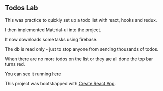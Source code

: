 ## Todos Lab


This was practice to quickly set up a todo list with react, hooks and redux.

I then implemented Material-ui into the project.

It now downloads some tasks using firebase. 

The db is read only - just to stop anyone from sending thousands of todos.

When there are no more todos on the list or they are all done the top bar turns red.

You can see it running [here](https://gregatgit.github.io/todos-lab/)

This project was bootstrapped with [Create React App](https://github.com/facebook/create-react-app).
